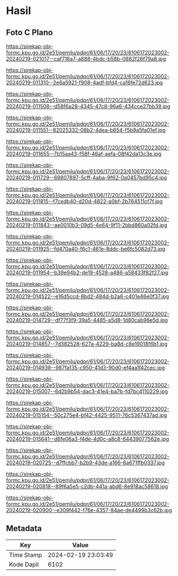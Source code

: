 # Hasil

## Foto C Plano

https://sirekap-obj-formc.kpu.go.id/2e51/pemilu/pdpr/61/06/17/20/23/6106172023002-20240219-021017--caf716a7-a888-4bdc-b58b-0882f26f79a8.jpg

https://sirekap-obj-formc.kpu.go.id/2e51/pemilu/pdpr/61/06/17/20/23/6106172023002-20240219-011310--2e6a5921-f908-4adf-bfd4-ca16fe72d623.jpg

https://sirekap-obj-formc.kpu.go.id/2e51/pemilu/pdpr/61/06/17/20/23/6106172023002-20240219-011508--d58f6a28-4345-47c8-96a6-434cce27bb39.jpg

https://sirekap-obj-formc.kpu.go.id/2e51/pemilu/pdpr/61/06/17/20/23/6106172023002-20240219-011551--82025332-08b2-4dea-b654-f5b9a5fa01ef.jpg

https://sirekap-obj-formc.kpu.go.id/2e51/pemilu/pdpr/61/06/17/20/23/6106172023002-20240219-011655--7b15aa43-f58f-46af-aefa-08f42da13c3e.jpg

https://sirekap-obj-formc.kpu.go.id/2e51/pemilu/pdpr/61/06/17/20/23/6106172023002-20240219-011729--69807897-5cff-4aba-9f62-0a0457bd95c4.jpg

https://sirekap-obj-formc.kpu.go.id/2e51/pemilu/pdpr/61/06/17/20/23/6106172023002-20240219-011815--f7cedb40-d20d-4822-a0bf-2b764511cf7f.jpg

https://sirekap-obj-formc.kpu.go.id/2e51/pemilu/pdpr/61/06/17/20/23/6106172023002-20240219-011843--ae0010b3-09d5-4e64-9f11-2bbd860a02fd.jpg

https://sirekap-obj-formc.kpu.go.id/2e51/pemilu/pdpr/61/06/17/20/23/6106172023002-20240219-011925--fd470a40-f6c1-461e-8ddc-be6fc5082d73.jpg

https://sirekap-obj-formc.kpu.go.id/2e51/pemilu/pdpr/61/06/17/20/23/6106172023002-20240219-011954--b39e94b2-de19-4528-a486-a58433f82f27.jpg

https://sirekap-obj-formc.kpu.go.id/2e51/pemilu/pdpr/61/06/17/20/23/6106172023002-20240219-014522--e16d5ccd-8bd2-484d-b2a6-c401e46e0f37.jpg

https://sirekap-obj-formc.kpu.go.id/2e51/pemilu/pdpr/61/06/17/20/23/6106172023002-20240219-014729--df77f3f9-39a5-4485-a5d8-1d80cab96e5d.jpg

https://sirekap-obj-formc.kpu.go.id/2e51/pemilu/pdpr/61/06/17/20/23/6106172023002-20240219-014857--7d382528-627a-4229-ba8d-c8e19018f6b1.jpg

https://sirekap-obj-formc.kpu.go.id/2e51/pemilu/pdpr/61/06/17/20/23/6106172023002-20240219-014939--987faf35-c950-41d3-90d0-ef4aa1f42cec.jpg

https://sirekap-obj-formc.kpu.go.id/2e51/pemilu/pdpr/61/06/17/20/23/6106172023002-20240219-015007--6d2b9b54-dac3-41e4-ba7b-fd7bc4110229.jpg

https://sirekap-obj-formc.kpu.go.id/2e51/pemilu/pdpr/61/06/17/20/23/6106172023002-20240219-015154--50c275e4-bf42-4425-9511-76c5367437ad.jpg

https://sirekap-obj-formc.kpu.go.id/2e51/pemilu/pdpr/61/06/17/20/23/6106172023002-20240219-015641--d6fe06a3-f4de-4d0c-a8c8-64439077562e.jpg

https://sirekap-obj-formc.kpu.go.id/2e51/pemilu/pdpr/61/06/17/20/23/6106172023002-20240219-020725--d7ffcbb7-b2b9-43de-a166-6a671ffb0337.jpg

https://sirekap-obj-formc.kpu.go.id/2e51/pemilu/pdpr/61/06/17/20/23/6106172023002-20240219-020818--89f6a5e5-c2db-441a-abd6-8e918ac58618.jpg

https://sirekap-obj-formc.kpu.go.id/2e51/pemilu/pdpr/61/06/17/20/23/6106172023002-20240219-020900--e309f442-f76e-4357-84ae-de4499b3c62b.jpg


## Metadata

| Key        | Value               |
| ---------- | ------------------- |
| Time Stamp | 2024-02-19 23:03:49 |
| Kode Dapil | 6102                |



